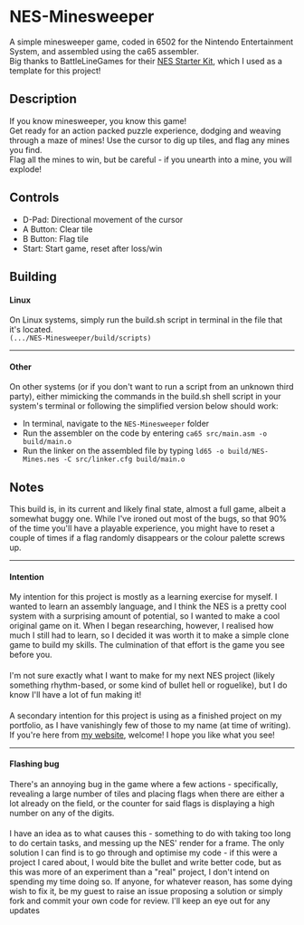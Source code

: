 # NES-Minesweeper

A simple minesweeper game, coded in 6502 for the Nintendo Entertainment System, and assembled using the ca65 assembler.  
Big thanks to BattleLineGames for their [NES Starter Kit](https://github.com/battlelinegames/nes-starter-kit), which I used as a template for this project!

## Description
If you know minesweeper, you know this game!  
Get ready for an action packed puzzle experience, dodging and weaving through a maze of mines! Use the cursor to dig up tiles, and flag any mines you find.  
Flag all the mines to win, but be careful - if you unearth into a mine, you will explode!  



## Controls
- D-Pad: Directional movement of the cursor  
- A Button: Clear tile  
- B Button: Flag tile  
- Start: Start game, reset after loss/win  



## Building
#### Linux
On Linux systems, simply run the build.sh script in terminal in the file that it's located.  
`(.../NES-Minesweeper/build/scripts)`

---

#### Other
On other systems (or if you don't want to run a script from an unknown third party), either mimicking the commands in the build.sh shell script in your system's terminal or following the simplified version below should work:
- In terminal, navigate to the `NES-Minesweeper` folder
- Run the assembler on the code by entering `ca65 src/main.asm -o build/main.o`
- Run the linker on the assembled file by typing `ld65 -o build/NES-Mines.nes -C src/linker.cfg build/main.o`



## Notes
This build is, in its current and likely final state, almost a full game, albeit a somewhat buggy one. While I've ironed out most of the bugs, so that 90% of the time you'll have a playable experience, you might have to reset a couple of times if a flag randomly disappears or the colour palette screws up.  

---

#### Intention
My intention for this project is mostly as a learning exercise for myself. I wanted to learn an assembly language, and I think the NES is a pretty cool system with a surprising amount of potential, so I wanted to make a cool original game on it. When I began researching, however, I realised how much I still had to learn, so I decided it was worth it to make a simple clone game to build my skills. The culmination of that effort is the game you see before you.
####
I'm not sure exactly what I want to make for my next NES project (likely something rhythm-based, or some kind of bullet hell or roguelike), but I do know I'll have a lot of fun making it!
####
A secondary intention for this project is using as a finished project on my portfolio, as I have vanishingly few of those to my name (at time of writing). If you're here from [my website](https://www.smallcode.dev), welcome! I hope you like what you see!

---

#### Flashing bug
There's an annoying bug in the game where a few actions - specifically, revealing a large number of tiles and placing flags when there are either a lot already on the field, or the counter for said flags is displaying a high number on any of the digits.  
####
I have an idea as to what causes this - something to do with taking too long to do certain tasks, and messing up the NES' render for a frame. The only solution I can find is to go through and optimise my code - if this were a project I cared about, I would bite the bullet and write better code, but as this was more of an experiment than a "real" project, I don't intend on spending my time doing so. If anyone, for whatever reason, has some dying wish to fix it, be my guest to raise an issue proposing a solution or simply fork and commit your own code for review. I'll keep an eye out for any updates